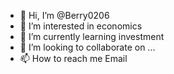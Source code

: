 - 👋 Hi, I’m @Berry0206
- 👀 I’m interested in economics
- 🌱 I’m currently learning investment
- 💞️ I’m looking to collaborate on ...
- 📫 How to reach me Email

<!---
Berry0206/Berry0206 is a ✨ special ✨ repository because its `README.md` (this file) appears on your GitHub profile.
You can click the Preview link to take a look at your changes.
--->
